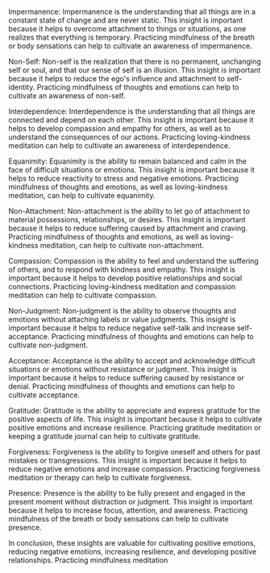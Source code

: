 Impermanence: Impermanence is the understanding that all things are in a constant state of change and are never static. This insight is important because it helps to overcome attachment to things or situations, as one realizes that everything is temporary. Practicing mindfulness of the breath or body sensations can help to cultivate an awareness of impermanence.

Non-Self: Non-self is the realization that there is no permanent, unchanging self or soul, and that our sense of self is an illusion. This insight is important because it helps to reduce the ego's influence and attachment to self-identity. Practicing mindfulness of thoughts and emotions can help to cultivate an awareness of non-self.

Interdependence: Interdependence is the understanding that all things are connected and depend on each other. This insight is important because it helps to develop compassion and empathy for others, as well as to understand the consequences of our actions. Practicing loving-kindness meditation can help to cultivate an awareness of interdependence.

Equanimity: Equanimity is the ability to remain balanced and calm in the face of difficult situations or emotions. This insight is important because it helps to reduce reactivity to stress and negative emotions. Practicing mindfulness of thoughts and emotions, as well as loving-kindness meditation, can help to cultivate equanimity.

Non-Attachment: Non-attachment is the ability to let go of attachment to material possessions, relationships, or desires. This insight is important because it helps to reduce suffering caused by attachment and craving. Practicing mindfulness of thoughts and emotions, as well as loving-kindness meditation, can help to cultivate non-attachment.

Compassion: Compassion is the ability to feel and understand the suffering of others, and to respond with kindness and empathy. This insight is important because it helps to develop positive relationships and social connections. Practicing loving-kindness meditation and compassion meditation can help to cultivate compassion.

Non-Judgment: Non-judgment is the ability to observe thoughts and emotions without attaching labels or value judgments. This insight is important because it helps to reduce negative self-talk and increase self-acceptance. Practicing mindfulness of thoughts and emotions can help to cultivate non-judgment.

Acceptance: Acceptance is the ability to accept and acknowledge difficult situations or emotions without resistance or judgment. This insight is important because it helps to reduce suffering caused by resistance or denial. Practicing mindfulness of thoughts and emotions can help to cultivate acceptance.

Gratitude: Gratitude is the ability to appreciate and express gratitude for the positive aspects of life. This insight is important because it helps to cultivate positive emotions and increase resilience. Practicing gratitude meditation or keeping a gratitude journal can help to cultivate gratitude.

Forgiveness: Forgiveness is the ability to forgive oneself and others for past mistakes or transgressions. This insight is important because it helps to reduce negative emotions and increase compassion. Practicing forgiveness meditation or therapy can help to cultivate forgiveness.

Presence: Presence is the ability to be fully present and engaged in the present moment without distraction or judgment. This insight is important because it helps to increase focus, attention, and awareness. Practicing mindfulness of the breath or body sensations can help to cultivate presence.

In conclusion, these insights are valuable for cultivating positive emotions, reducing negative emotions, increasing resilience, and developing positive relationships. Practicing mindfulness meditation
